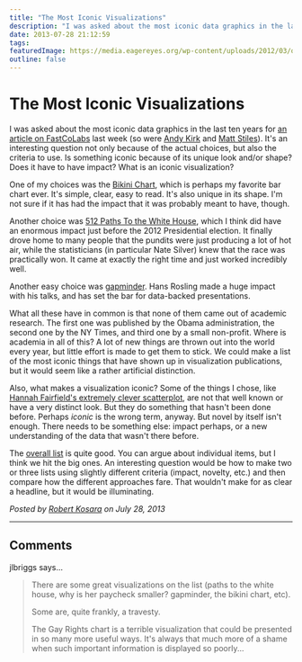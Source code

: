 ```yaml
---
title: "The Most Iconic Visualizations"
description: "I was asked about the most iconic data graphics in the last ten years for an article on FastCoLabs last week (so were Andy Kirk and Matt Stiles). It's an interesting question not only because of the actual choices, but also the criteria to use. Is something iconic because of its unique look and/or shape? Does it have to have impact? What is an iconic visualization?"
date: 2013-07-28 21:12:59
tags: 
featuredImage: https://media.eagereyes.org/wp-content/uploads/2012/03/obama-job-loss-chart.png
outline: false
---
```


# The Most Iconic Visualizations

I was asked about the most iconic data graphics in the last ten years for <a href="http://www.fastcolabs.com/3014911/top-10-iconic-data-graphics">an article on FastCoLabs</a> last week (so were <a href="http://www.visualisingdata.com/index.php/2013/07/my-selections-for-fastco-labs-top-10-iconic-data-graphics/">Andy Kirk</a> and <a href="http://thedailyviz.com">Matt Stiles</a>). It's an interesting question not only because of the actual choices, but also the criteria to use. Is something iconic because of its unique look and/or shape? Does it have to have impact? What is an iconic visualization?

One of my choices was the <a title="The Bikini Chart" href="http://eagereyes.org/blog/2012/bikini-chart">Bikini Chart</a>, which is perhaps my favorite bar chart ever. It's simple, clear, easy to read. It's also unique in its shape. I'm not sure if it has had the impact that it was probably meant to have, though.

Another choice was <a href="http://elections.nytimes.com/2012/results/president/scenarios">512 Paths To the White House</a>, which I think did have an enormous impact just before the 2012 Presidential election. It finally drove home to many people that the pundits were just producing a lot of hot air, while the statisticians (in particular Nate Silver) knew that the race was practically won. It came at exactly the right time and just worked incredibly well.

Another easy choice was <a href="http://www.ted.com/talks/hans_rosling_shows_the_best_stats_you_ve_ever_seen.html">gapminder</a>. Hans Rosling made a huge impact with his talks, and has set the bar for data-backed presentations.

What all these have in common is that none of them came out of academic research. The first one was published by the Obama administration, the second one by the NY Times, and third one by a small non-profit. Where is academia in all of this? A lot of new things are thrown out into the world every year, but little effort is made to get them to stick. We could make a list of the most iconic things that have shown up in visualization publications, but it would seem like a rather artificial distinction.

Also, what makes a visualization iconic? Some of the things I chose, like <a title="The Explanatory Power of Data Points" href="http://eagereyes.org/journalism/the-explanatory-power-of-data-points">Hannah Fairfield's extremely clever scatterplot</a>, are not that well known or have a very distinct look. But they do something that hasn't been done before. Perhaps <em>iconic</em> is the wrong term, anyway. But novel by itself isn't enough. There needs to be something else: impact perhaps, or a new understanding of the data that wasn't there before.

The <a href="http://www.fastcolabs.com/3014911/top-10-iconic-data-graphics">overall list</a> is quite good. You can argue about individual items, but I think we hit the big ones. An interesting question would be how to make two or three lists using slightly different criteria (impact, novelty, etc.) and then compare how the different approaches fare. That wouldn't make for as clear a headline, but it would be illuminating.


_Posted by <a href="/about">Robert Kosara</a> on July 28, 2013_


<aside class="comments">

---
## Comments

jlbriggs says…
>	There are some great visualizations on the list (paths to the white house, why is her paycheck smaller? gapminder, the bikini chart, etc).
>	
>	Some are, quite frankly, a travesty.
>	
>	The Gay Rights chart is a terrible visualization that could be presented in so many more useful ways.  It's always that much more of a shame when such important information is displayed so poorly...

</aside>


